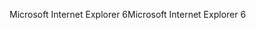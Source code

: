 <span data-ttu-id="8eb87-101">Microsoft Internet Explorer 6</span><span class="sxs-lookup"><span data-stu-id="8eb87-101">Microsoft Internet Explorer 6</span></span>